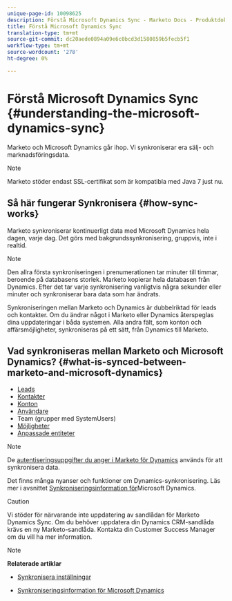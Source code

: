```yaml
---
unique-page-id: 10098625
description: Förstå Microsoft Dynamics Sync - Marketo Docs - Produktdokumentation
title: Förstå Microsoft Dynamics Sync
translation-type: tm+mt
source-git-commit: dc20aede0894a09e6c0bcd3d1580859b5fecb5f1
workflow-type: tm+mt
source-wordcount: '278'
ht-degree: 0%

---
```



# Förstå Microsoft Dynamics Sync {#understanding-the-microsoft-dynamics-sync}

Marketo och Microsoft Dynamics går ihop. Vi synkroniserar era sälj- och marknadsföringsdata.

>[!NOTE]
>
>Marketo stöder endast SSL-certifikat som är kompatibla med Java 7 just nu.

## Så här fungerar Synkronisera {#how-sync-works}

Marketo synkroniserar kontinuerligt data med Microsoft Dynamics hela dagen, varje dag. Det görs med bakgrundssynkronisering, gruppvis, inte i realtid.

>[!NOTE]
>
>Den allra första synkroniseringen i prenumerationen tar minuter till timmar, beroende på databasens storlek. Marketo kopierar hela databasen från Dynamics. Efter det tar varje synkronisering vanligtvis några sekunder eller minuter och synkroniserar bara data som har ändrats.

Synkroniseringen mellan Marketo och Dynamics är dubbelriktad för leads och kontakter. Om du ändrar något i Marketo eller Dynamics återspeglas dina uppdateringar i båda systemen. Alla andra fält, som konton och affärsmöjligheter, synkroniseras på ett sätt, från Dynamics till Marketo.

## Vad synkroniseras mellan Marketo och Microsoft Dynamics? {#what-is-synced-between-marketo-and-microsoft-dynamics}

* [Leads](microsoft-dynamics-sync-details/microsoft-dynamics-sync-lead-sync.md)
* [Kontakter](microsoft-dynamics-sync-details/microsoft-dynamics-sync-contact-sync.md)
* [Konton](microsoft-dynamics-sync-details/microsoft-dynamics-sync-account-sync.md)
* [Användare](microsoft-dynamics-sync-details/microsoft-dynamics-sync-user-sync.md)
* Team (grupper med SystemUsers)
* [Möjligheter](microsoft-dynamics-sync-details/microsoft-dynamics-sync-opportunity-sync.md)
* [Anpassade entiteter](microsoft-dynamics-sync-details/microsoft-dynamics-sync-custom-entity-sync.md)

>[!NOTE]
>
>De [autentiseringsuppgifter du anger i Marketo för Dynamics](/help/marketo/product-docs/crm-sync/microsoft-dynamics-sync/sync-setup/microsoft-dynamics-365/step-2-of-3-set-up.md) används för att synkronisera data.

Det finns många nyanser och funktioner om Dynamics-synkronisering. Läs mer i avsnittet [Synkroniseringsinformation för](http://docs.marketo.com/display/docs/microsoft+dynamics+sync+details)Microsoft Dynamics.

>[!CAUTION]
>
>Vi stöder för närvarande inte uppdatering av sandlådan för Marketo Dynamics Sync. Om du behöver uppdatera din Dynamics CRM-sandlåda krävs en ny Marketo-sandlåda. Kontakta din Customer Success Manager om du vill ha mer information.

>[!NOTE]
>
>**Relaterade artiklar**
>
>* [Synkronisera inställningar](http://docs.marketo.com/display/docs/sync+setup)
   >
   >
* [Synkroniseringsinformation för Microsoft Dynamics](http://docs.marketo.com/display/docs/microsoft+dynamics+sync+details)

